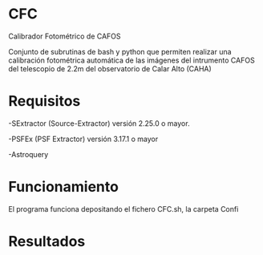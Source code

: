 # CFC
Calibrador Fotométrico de CAFOS

Conjunto de subrutinas de bash y python que permiten realizar una calibración fotométrica automática de las imágenes del intrumento CAFOS del telescopio de 2.2m del observatorio de Calar Alto (CAHA)

# Requisitos

-SExtractor (Source-Extractor) versión 2.25.0 o mayor.

-PSFEx (PSF Extractor) versión 3.17.1 o mayor

-Astroquery 

# Funcionamiento

El programa funciona depositando el fichero CFC.sh, la carpeta Confi

# Resultados

